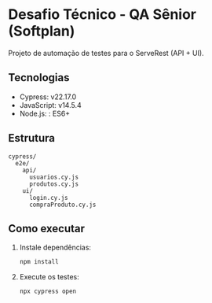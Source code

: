 # Desafio Técnico - QA Sênior (Softplan)

Projeto de automação de testes para o ServeRest (API + UI).

## Tecnologias
- Cypress: v22.17.0
- JavaScript: v14.5.4
- Node.js: : ES6+

## Estrutura
```
cypress/
  e2e/
    api/
      usuarios.cy.js
      produtos.cy.js
    ui/
      login.cy.js
      compraProduto.cy.js
```

## Como executar
1. Instale dependências:
   ```bash
   npm install
   ```
2. Execute os testes:
   ```bash
   npx cypress open
   ```
